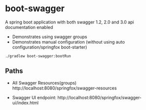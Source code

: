 # boot-swagger
A spring boot application with both swagger 1.2, 2.0 and 3.0 api documentation enabled
 - Demonstrates using swagger groups 
 - Demonstrates manual configuration (without using auto configuration/springfox boot-starter)

```
./gradlew boot-swagger:bootRun
```

## Paths
- All Swagger Resources(groups) 
  http://localhost:8080/springfox/swagger-resources

- Swagger UI endpoint:
  http://localhost:8080/springfox/swagger-ui/index.html


